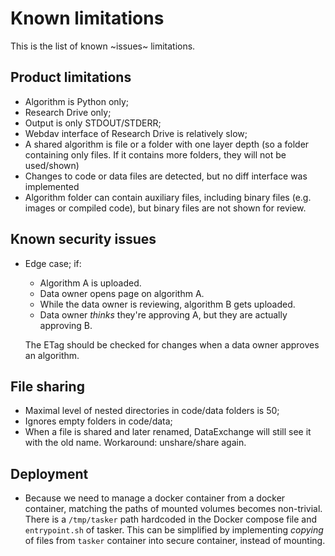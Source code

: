 # Known limitations

This is the list of known ~issues~ limitations.

## Product limitations
* Algorithm is Python only;
* Research Drive only;
* Output is only STDOUT/STDERR;
* Webdav interface of Research Drive is relatively slow;
* A shared algorithm is file or a folder with one layer depth
  (so a folder containing only files. If it contains more folders, they will not be used/shown)
* Changes to code or data files are detected, but no diff interface was implemented
* Algorithm folder can contain auxiliary files, including binary files (e.g. images or compiled code), but binary files are not shown for review.

## Known security issues
* Edge case; if:
  - Algorithm A is uploaded.
  - Data owner opens page on algorithm A.
  - While the data owner is reviewing, algorithm B gets uploaded.
  - Data owner *thinks* they're approving A, but they are actually approving B.

  The ETag should be checked for changes when a data owner approves an
  algorithm.

## File sharing
* Maximal level of nested directories in code/data folders is 50;
* Ignores empty folders in code/data;
* When a file is shared and later renamed, DataExchange will still see it with
  the old name. Workaround: unshare/share again.


## Deployment

* Because we need to manage a docker container from a docker container,
  matching the paths of mounted volumes becomes non-trivial. There is a
  `/tmp/tasker` path hardcoded in the Docker compose file and `entrypoint.sh`
  of tasker. This can be simplified by implementing *copying* of files from
  `tasker` container into secure container, instead of mounting.
